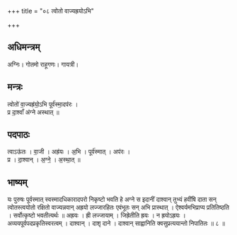 +++
title = "०८ त्वोतो वाज्यह्रयोऽभि"

+++
## अधिमन्त्रम्
अग्निः। गोतमो राहूगणः। गायत्री।

## मन्त्रः
त्वोतो॑ वा॒ज्यह्र॑यो॒ऽभि पूर्व॑स्मा॒दप॑रः ।  
प्र दा॒श्वाँ अ॑ग्ने अस्थात् ॥

## पदपाठः
त्वाऽऊ॑तः । वा॒जी । अह्र॑यः । अ॒भि । पूर्व॑स्मात् । अप॑रः ।  
प्र । दा॒श्वान् । अ॒ग्ने॒ । अ॒स्था॒त् ॥

## भाष्यम्
यः पुरुषः पूर्वस्मात् स्वस्मादधिकारादपरो निकृष्टो भवति हे अग्ने स इदानीं दाश्वान् तुभ्यं हवींषि दाता सन् त्वोतस्त्वयोतो रक्षितो वाज्यन्नवान् अह्रयो लज्जारहितः एवंभूतः सन् अभि प्रास्थात् । ऐश्वर्यमभिप्राप्य प्रतितिष्ठति । सर्वोत्कृष्टो भवतीत्यर्थः ॥ अह्रयः । ह्री लज्जायाम् । जिह्रेतीति ह्रयः । न ह्रयोऽह्रयः । अव्ययपूर्वपदप्रकृतिस्वरत्वम् । दाश्वान् । दाशृ दाने । दाश्वान् साह्वानिति क्वसुप्रत्ययान्तो निपातितः ॥ ८ ॥